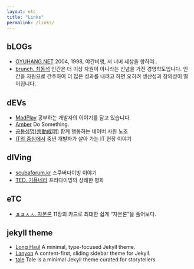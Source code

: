 ```yaml
---
layout: etc
title: "Links"
permalink: /links/
---
```

<h2>bLOGs</h2>
<ul>
	<li><a href="http://www.gyuhang.net/" target="_blank">GYUHANG.NET</a> <span style="font-size:14px">2004, 1998, 야간비행, 저 너머 세상을 향하여..</span></li>
	<li><a href="https://brunch.co.kr/@tschoe56" target="_blank">brunch. 최동석</a> <span style="font-size:14px">인간은 더 이상 자원이 아니라는 신념을 가진 경영학도입니다. 인간을 자원으로 간주하여 더 많은 성과를 내려고 하면 오히려 생산성과 창의성이 떨어집니다.</span></li>
</ul>
<h2>dEVs</h2>
<ul>
	<li><a href="https://madplay.github.io/" target="_blank">MadPlay</a> <span style="font-size:14px">공부하는 개발자의 이야기를 담고 있습니다.</span></li>
	<li><a href="https://nypark425.github.io/" target="_blank">Amber</a> <span style="font-size:14px">Do Something.</span></li>
	<li><a href="https://github.com/naverunion" target="_blank">공동성명(共動成明)</a> <span style="font-size:14px">함께 행동하는 네이버 사원 노조</span></li>
	<li><a href="https://subokim.wordpress.com" target="_blank">IT의 중심에서</a> <span style="font-size:14px">중년 개발자가 살아 가는 IT 현장 이야기</span></li>
</ul>
<h2>dIVing</h2>
<ul>
	<li><a href="https://scubaforum.kr/" target="_blank">scubaforum.kr</a> <span style="font-size:14px">스쿠버다이빙 이야기</span></li>
	<li><a href="https://www.ted.com/talks/guillaume_nery_the_exhilarating_peace_of_freediving?language=ko" target="_blank">TED. 기욤네리</a> <span style="font-size:14px">프리다이빙의 상쾌한 평화</span></li>
</ul>
<h2>eTC</h2>
<ul>
	<li><a href="http://ppss.kr/archives/61578" target="_blank">ㅍㅍㅅㅅ. 자본론</a> <span style="font-size:14px">11장의 카드로 최대한 쉽게 “자본론”을 풀어보다.</span></li>
</ul>
<h2>jekyll theme</h2>
<ul>
	<li><a href="https://github.com/brianmaierjr/long-haul" target="_blank">Long Haul</a> <span style="font-size:14px">A minimal, type-focused Jekyll theme.</span></li>
	<li><a href="https://github.com/poole/lanyon" target="_blank">Lanyon</a> <span style="font-size:14px">A content-first, sliding sidebar theme for Jekyll.</span></li>
	<li><a href="https://github.com/chesterhow/tale" target="_blank">tale</a> <span style="font-size:14px">Tale is a minimal Jekyll theme curated for storytellers</span></li>
</ul>